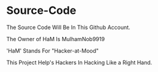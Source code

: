 # Source-Code

The Source Code Will Be In This Github Account.


The Owner of HaM Is MulhamNob9919

'HaM' Stands For "Hacker-at-Mood"

This Project Help's Hackers In Hacking Like a Right Hand.
